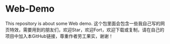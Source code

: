 # Web-Demo
This repository is about some Web demo.
这个包里面会包含一些我自己写的网页特效，需要用到的朋友们，欢迎Star，欢迎Fort，欢迎下载或复制，请在自己的项目中加入本GitHub链接，尊重作者劳工果实，谢谢！
